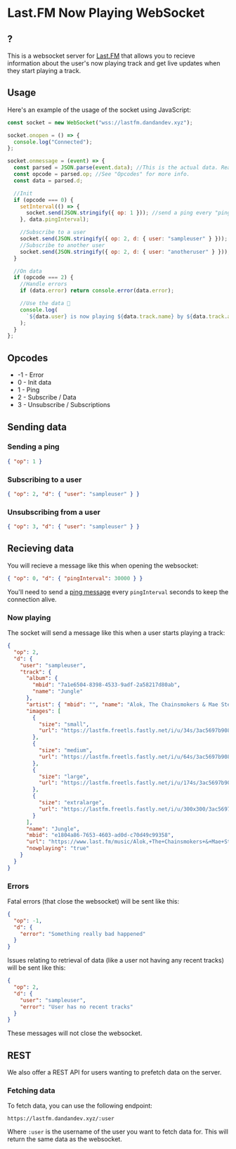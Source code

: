 # Last.FM Now Playing WebSocket

## ?

This is a websocket server for [Last.FM](https://www.last.fm/) that allows you to recieve information about the user's now playing track and get live updates when they start playing a track.

## Usage

Here's an example of the usage of the socket using JavaScript:

```js
const socket = new WebSocket("wss://lastfm.dandandev.xyz");

socket.onopen = () => {
  console.log("Connected");
};

socket.onmessage = (event) => {
  const parsed = JSON.parse(event.data); //This is the actual data. Read "Recieving data" for more info.
  const opcode = parsed.op; //See "Opcodes" for more info.
  const data = parsed.d;

  //Init
  if (opcode === 0) {
    setInterval(() => {
      socket.send(JSON.stringify({ op: 1 })); //send a ping every "pingInterval" ms
    }, data.pingInterval);

    //Subscribe to a user
    socket.send(JSON.stringify({ op: 2, d: { user: "sampleuser" } }));
    //Subscribe to another user
    socket.send(JSON.stringify({ op: 2, d: { user: "anotheruser" } }));
  }

  //On data
  if (opcode === 2) {
    //Handle errors
    if (data.error) return console.error(data.error);

    //Use the data 🎉
    console.log(
      `${data.user} is now playing ${data.track.name} by ${data.track.artist.name}`
    );
  }
};
```

## Opcodes

- -1 - Error
- 0 - Init data
- 1 - Ping
- 2 - Subscribe / Data
- 3 - Unsubscribe / Subscriptions

## Sending data

### Sending a ping

```json
{ "op": 1 }
```

### Subscribing to a user

```json
{ "op": 2, "d": { "user": "sampleuser" } }
```

### Unsubscribing from a user

```json
{ "op": 3, "d": { "user": "sampleuser" } }
```

## Recieving data

You will recieve a message like this when opening the websocket:

```json
{ "op": 0, "d": { "pingInterval": 30000 } }
```

You'll need to send a [ping message](#sending-a-ping) every `pingInterval` seconds to keep the connection alive.

### Now playing

The socket will send a message like this when a user starts playing a track:

```json
{
  "op": 2,
  "d": {
    "user": "sampleuser",
    "track": {
      "album": {
        "mbid": "7a1e6504-8398-4533-9adf-2a58217d80ab",
        "name": "Jungle"
      },
      "artist": { "mbid": "", "name": "Alok, The Chainsmokers & Mae Stephens" },
      "images": [
        {
          "size": "small",
          "url": "https://lastfm.freetls.fastly.net/i/u/34s/3ac5697b9089eeb4f107ded75797c13e.jpg"
        },
        {
          "size": "medium",
          "url": "https://lastfm.freetls.fastly.net/i/u/64s/3ac5697b9089eeb4f107ded75797c13e.jpg"
        },
        {
          "size": "large",
          "url": "https://lastfm.freetls.fastly.net/i/u/174s/3ac5697b9089eeb4f107ded75797c13e.jpg"
        },
        {
          "size": "extralarge",
          "url": "https://lastfm.freetls.fastly.net/i/u/300x300/3ac5697b9089eeb4f107ded75797c13e.jpg"
        }
      ],
      "name": "Jungle",
      "mbid": "e1804a86-7653-4603-ad0d-c70d49c99358",
      "url": "https://www.last.fm/music/Alok,+The+Chainsmokers+&+Mae+Stephens/_/Jungle",
      "nowplaying": "true"
    }
  }
}
```

### Errors

Fatal errors (that close the websocket) will be sent like this:

```json
{
  "op": -1,
  "d": {
    "error": "Something really bad happened"
  }
}
```

Issues relating to retrieval of data (like a user not having any recent tracks) will be sent like this:

```json
{
  "op": 2,
  "d": {
    "user": "sampleuser",
    "error": "User has no recent tracks"
  }
}
```

These messages will not close the websocket.

## REST

We also offer a REST API for users wanting to prefetch data on the server.

### Fetching data

To fetch data, you can use the following endpoint:

`https://lastfm.dandandev.xyz/:user`

Where `:user` is the username of the user you want to fetch data for.
This will return the same data as the websocket.
